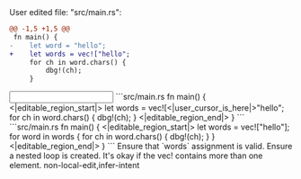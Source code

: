 <events>
User edited file: "src/main.rs":

```diff
@@ -1,5 +1,5 @@
 fn main() {
-    let word = "hello";
+    let words = vec!["hello";
     for ch in word.chars() {
         dbg!(ch);
     }
```
</events>

<input>
```src/main.rs
fn main() {
<|editable_region_start|>
    let words = vec![<|user_cursor_is_here|>"hello";
    for ch in word.chars() {
        dbg!(ch);
    }
<|editable_region_end|>
}
```
</input>

<output>
```src/main.rs
fn main() {
<|editable_region_start|>
    let words = vec!["hello"];
    for word in words {
        for ch in word.chars() {
            dbg!(ch);
        }
    }
<|editable_region_end|>
}
```
</output>

<assertions>
Ensure that `words` assignment is valid.
Ensure a nested loop is created.
It's okay if the vec! contains more than one element.
</assertions>

<labels>
non-local-edit,infer-intent
</labels>
